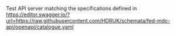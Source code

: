Test API server matching the specifications defined in https://editor.swagger.io/?url=https://raw.githubusercontent.com/HDRUK/schemata/fed-mdc-api/openapi/catalogue.yaml

